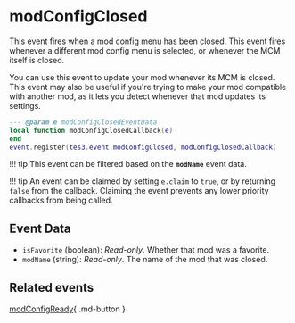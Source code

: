 # modConfigClosed
<div class="search_terms" style="display: none">modconfigclosed</div>

<!---
	This file is autogenerated. Do not edit this file manually. Your changes will be ignored.
	More information: https://github.com/MWSE/MWSE/tree/master/docs
-->

This event fires when a mod config menu has been closed. This event fires whenever a different mod config menu is selected, or whenever the MCM itself is closed.

You can use this event to update your mod whenever its MCM is closed. This event may also be useful if you're trying to make your mod compatible with another mod, as it lets you detect whenever that mod updates its settings.

```lua
--- @param e modConfigClosedEventData
local function modConfigClosedCallback(e)
end
event.register(tes3.event.modConfigClosed, modConfigClosedCallback)
```

!!! tip
	This event can be filtered based on the **`modName`** event data.

!!! tip
	An event can be claimed by setting `e.claim` to `true`, or by returning `false` from the callback. Claiming the event prevents any lower priority callbacks from being called.

## Event Data

* `isFavorite` (boolean): *Read-only*. Whether that mod was a favorite.
* `modName` (string): *Read-only*. The name of the mod that was closed.


## Related events

[modConfigReady](./modConfigReady.md){ .md-button }

